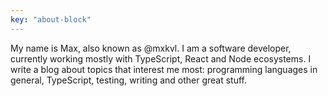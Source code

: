 ```yaml
---
key: "about-block"
---
```


My name is Max, also known as @mxkvl.
I am a software developer, currently working mostly with TypeScript, React and Node ecosystems.
I write a blog about topics that interest me most: programming languages in general, TypeScript, testing, writing and other great stuff.
